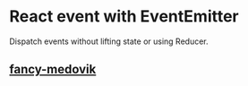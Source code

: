 # React event with EventEmitter

Dispatch events without lifting state or using Reducer.

## [fancy-medovik](https://fancy-medovik-c06da5.netlify.app/)
